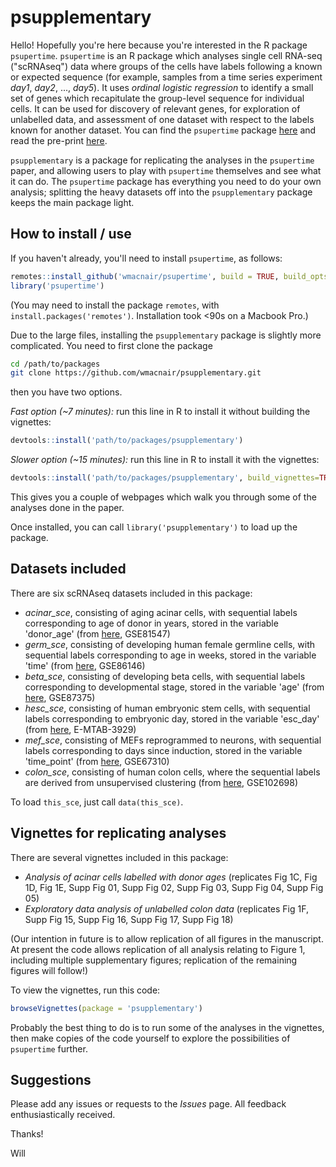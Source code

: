 # psupplementary

Hello! Hopefully you're here because you're interested in the R package `psupertime`. `psupertime` is an R package which analyses single cell RNA-seq ("scRNAseq") data where groups of the cells have labels following a known or expected sequence (for example, samples from a time series experiment *day1*, *day2*, ..., *day5*). It uses *ordinal logistic regression* to identify a small set of genes which recapitulate the group-level sequence for individual cells. It can be used for discovery of relevant genes, for exploration of unlabelled data, and assessment of one dataset with respect to the labels known for another dataset. You can find the `psupertime` package [here](https://github.com/wmacnair/psupertime) and read the pre-print [here](https://www.biorxiv.org/content/10.1101/622001v1).

`psupplementary` is a package for replicating the analyses in the `psupertime` paper, and allowing users to play with `psupertime` themselves and see what it can do. The `psupertime` package has everything you need to do your own analysis; splitting the heavy datasets off into the `psupplementary` package keeps the main package light. 


## How to install / use

If you haven't already, you'll need to install `psupertime`, as follows:
```R
remotes::install_github('wmacnair/psupertime', build = TRUE, build_opts = c("--no-resave-data", "--no-manual"))
library('psupertime')
```
(You may need to install the package `remotes`, with `install.packages('remotes')`. Installation took <90s on a Macbook Pro.)

Due to the large files, installing the `psupplementary` package is slightly more complicated. You need to first clone the package
```sh
cd /path/to/packages
git clone https://github.com/wmacnair/psupplementary.git
```
then you have two options.

*Fast option (~7 minutes):* run this line in R to install it without building the vignettes:
```R
devtools::install('path/to/packages/psupplementary')
```
*Slower option (~15 minutes):* run this line in R to install it with the vignettes:
```R
devtools::install('path/to/packages/psupplementary', build_vignettes=TRUE)
```
This gives you a couple of webpages which walk you through some of the analyses done in the paper.

Once installed, you can call `library('psupplementary')` to load up the package.

## Datasets included

There are six scRNAseq datasets included in this package:

- *acinar_sce*, consisting of aging acinar cells, with sequential labels corresponding to age of donor in years, stored in the variable 'donor_age' (from [here](https://www.sciencedirect.com/science/article/pii/S009286741731053X), GSE81547)
- *germ_sce*, consisting of developing human female germline cells, with sequential labels corresponding to age in weeks, stored in the variable 'time' (from [here](https://www.cell.com/cell-stem-cell/fulltext/S1934-5909(17)30078-4), GSE86146)
- *beta_sce*, consisting of developing beta cells, with sequential labels corresponding to developmental stage, stored in the variable 'age' (from [here](https://www.cell.com/cell-metabolism/fulltext/S1550-4131(17)30208-5), GSE87375)
- *hesc_sce*, consisting of human embryonic stem cells, with sequential labels corresponding to embryonic day, stored in the variable 'esc_day' (from [here](https://www.ebi.ac.uk/arrayexpress/experiments/E-MTAB-3929/), E-MTAB-3929)
- *mef_sce*, consisting of MEFs reprogrammed to neurons, with sequential labels corresponding to days since induction, stored in the variable 'time_point' (from [here](https://www.nature.com/articles/nature18323), GSE67310)
- *colon_sce*, consisting of human colon cells, where the sequential labels are derived from unsupervised clustering (from [here](https://www.cell.com/cell-systems/fulltext/S2405-4712(17)30449-0), GSE102698)

To load `this_sce`, just call `data(this_sce)`.

## Vignettes for replicating analyses

There are several vignettes included in this package:

- _Analysis of acinar cells labelled with donor ages_ (replicates Fig 1C, Fig 1D, Fig 1E, Supp Fig 01, Supp Fig 02, Supp Fig 03, Supp Fig 04, Supp Fig 05)
- _Exploratory data analysis of unlabelled colon data_ (replicates Fig 1F, Supp Fig 15, Supp Fig 16, Supp Fig 17, Supp Fig 18)

(Our intention in future is to allow replication of all figures in the manuscript. At present the code allows replication of all analysis relating to Figure 1, including multiple supplementary figures; replication of the remaining figures will follow!)

To view the vignettes, run this code:
```R
browseVignettes(package = 'psupplementary')
```

Probably the best thing to do is to run some of the analyses in the vignettes, then make copies of the code yourself to explore the possibilities of `psupertime` further.


## Suggestions

Please add any issues or requests to the _Issues_ page. All feedback enthusiastically received.

Thanks!

Will
